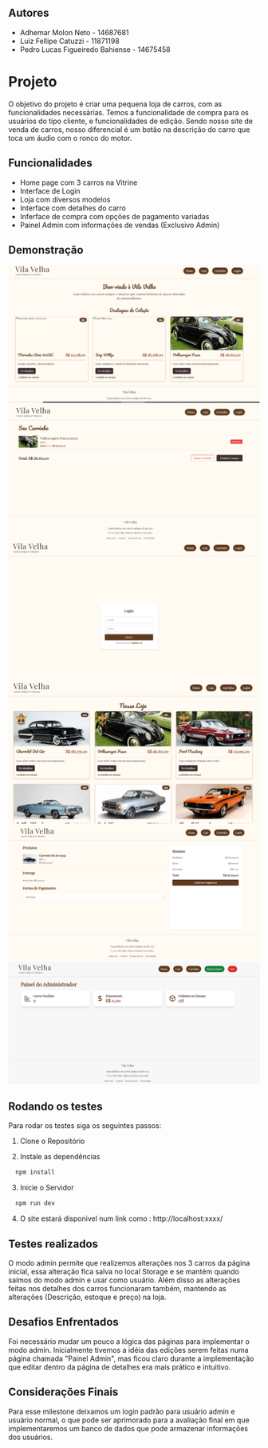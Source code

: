 
## Autores

- Adhemar Molon Neto - 14687681
- Luiz Fellipe Catuzzi - 11871198
- Pedro Lucas Figueiredo Bahiense - 14675458


# Projeto

O objetivo do projeto é criar uma pequena loja de carros, com as funcionalidades necessárias. Temos a funcionalidade de compra para os usuários do tipo cliente, e funcionalidades de edição. Sendo nosso site de venda de carros, nosso diferencial é um botão na descrição do carro que toca um áudio com o ronco do motor.


## Funcionalidades

- Home page com 3 carros na Vitrine
- Interface de Login
- Loja com diversos modelos
- Interface com detalhes do carro
- Inferface de compra com opções de pagamento variadas
- Painel Admin com informações de vendas (Exclusivo Admin)


## Demonstração


![Página inicial](Home.png)![Interface do Carrinho de compras](Carrinho.png)![Login](Login.png)![Página da loja de carros](Loja.png)![Página de pagamento](Pagamento.png)![Painel Admin](Admin.png)
## Rodando os testes

Para rodar os testes siga os seguintes passos:

1. Clone o Repositório

2. Instale as dependências

```bash
  npm install
```

3. Inicie o Servidor

```bash
  npm run dev
```
4.  O site estará disponivel num link como : http://localhost:xxxx/
## Testes realizados

  O modo admin permite que realizemos alterações nos 3 carros da página inicial, essa alteração fica salva no local Storage e se mantém quando saímos do modo admin e usar como usuário. Além disso as alterações feitas nos detalhes dos carros funcionaram também, mantendo as alterações (Descrição, estoque e preço) na loja.
## Desafios Enfrentados

  Foi necessário mudar um pouco a lógica das páginas para implementar o modo admin. Inicialmente tivemos a idéia das edições serem feitas numa página chamada "Painel Admin", mas ficou claro durante a implementação que editar dentro da página de detalhes era mais prático e intuitivo. 
## Considerações Finais

  Para esse milestone deixamos um login padrão para usuário admin e usuário normal, o que pode ser aprimorado para a avaliação final em que implementaremos um banco de dados que pode armazenar informações dos usuários.